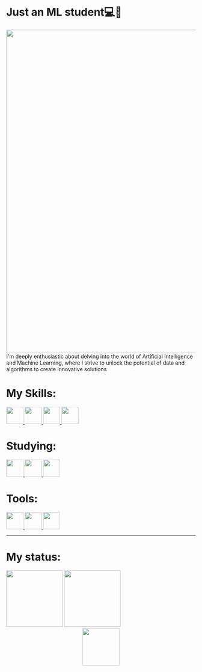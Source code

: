 # Just an ML student💻🤖
<div align="center">
  <img src="https://user-images.githubusercontent.com/74038190/241765440-80728820-e06b-4f96-9c9e-9df46f0cc0a5.gif" width="860px">
</div>

<div align="left" width="500px">
  I'm deeply enthusiastic about delving into the world of Artificial Intelligence and Machine Learning, where I strive to unlock the potential of data and algorithms to create innovative solutions
</div>

<div>
  <h1>My Skills:</h1>
  <a href="https://www.python.org/doc/">
    <img src="https://cdn.jsdelivr.net/gh/devicons/devicon/icons/python/python-original.svg" width="45px"/>
  </a>
  <a href="https://en.cppreference.com/w/">
    <img src="https://cdn.jsdelivr.net/gh/devicons/devicon/icons/c/c-original.svg" width="45px"/>
  </a>
  <a href="https://git-scm.com/doc">
    <img src="https://cdn.jsdelivr.net/gh/devicons/devicon/icons/git/git-original.svg" width="45px"/>
  </a>
  <a href="https://scikit-learn.org/stable/documentation.html">
    <img src="https://static-00.iconduck.com/assets.00/scikit-learn-icon-2048x1104-29jkwmx1.png" width="45px"/>
  </a>
</div>

<div>
  <h1>Studying:</h1>
  <a href="https://cran.r-project.org/manuals.html">
    <img src="https://cdn.jsdelivr.net/gh/devicons/devicon/icons/r/r-original.svg" width="45px"/>
  </a>
  <a href="https://www.tensorflow.org/learn">
    <img src="https://cdn.jsdelivr.net/gh/devicons/devicon/icons/tensorflow/tensorflow-original.svg" width="45px"/>
  </a>
  <a href="https://pytorch.org/docs/stable/index.html">
    <img src="https://cdn.jsdelivr.net/gh/devicons/devicon/icons/pytorch/pytorch-original.svg" width="45px"/>
  </a>
</div>

<div>
  <h1>Tools:</h1>
  <a href="https://code.visualstudio.com/docs">
    <img src="https://cdn.jsdelivr.net/gh/devicons/devicon/icons/vscode/vscode-original.svg" width="45px"/>
  </a>
  <a href="https://www.jetbrains.com/pycharm/docs/">
    <img src="https://cdn.jsdelivr.net/gh/devicons/devicon/icons/pycharm/pycharm-original-wordmark.svg" width="45px"/>
  </a>
  <a href="https://jupyter.org/documentation">
    <img src="https://cdn.jsdelivr.net/gh/devicons/devicon/icons/jupyter/jupyter-original-wordmark.svg" width="45px"/>
  </a>
</div>

---

<h1>My status:</h1>
<div align="left">
  <img height="150em" src="https://github-readme-stats.vercel.app/api/top-langs/?username=henrique1201&show_icons=true&theme=tokyonight&layout=compact"/>
  <img height="150em" src="https://github-readme-stats.vercel.app/api?username=henrique1201&show_icons=true&theme=tokyonight&layout=compact"/>
</div>

<div align="center">
  <a href="https://www.linkedin.com/in/luiz-henrique-teixeira-viana-613a69266/">
    <img src="https://user-images.githubusercontent.com/74038190/235294012-0a55e343-37ad-4b0f-924f-c8431d9d2483.gif" width="100px">
  </a>
</div>
